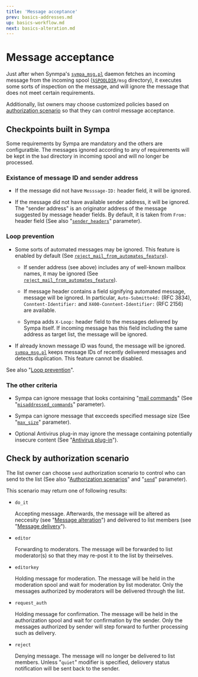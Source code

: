 ```yaml
---
title: 'Message acceptance'
prev: basics-addresses.md
up: basics-workflow.md
next: basics-alteration.md
---
```


Message acceptance
==================

Just after when Synmpa's
[`sympa_msg.pl`](/gpldoc/man/sympa_msg.8.html) daemon fetches an incoming
message from the incoming spool ([``$SPOOLDIR``](../layout.md#spooldir)`/msg`
directory), it executes some sorts of inspection on the message,
and will ignore the message that does not meet certain requirements.

Additionally, list owners may choose customized policies based on
[authorization scenario](basics-scenarios.md) so that they can control
message acceptance.

Checkpoints built in Sympa
--------------------------

Some requirements by Sympa are mandatory and the others are configuratble.
The messages ignored according to any of requirements will be kept in
the `bad` directory in incoming spool and will no longer be processed.

### Existance of message ID and sender address

  * If the message did not have `Messsage-ID:` header field, it will be
    ignored.

  * If the message did not have available sender address, it will be
    ignored.
    The "sender address" is an originator address of the message suggested
    by message header fields.
    By default, it is taken from `From:` header field (See also
    "[`sender_headers`](/gpldoc/man/sympa.conf.5.md#sender_headers)"
    parameter).

### Loop prevention

  * Some sorts of automated messages may be ignored.
    This feature is enabled by default (See
    [`reject_mail_from_automates_feature`](/gpldoc/man/list_config.5.md#reject_mail_from_automates_feature)).

      - If sender address (see above) includes any of well-known mailbox
        names, it may be ignored (See
        [`reject_mail_from_automates_feature`](/gpldoc/man/list_config.5.md#reject_mail_from_automates_feature)).

      - If message header contains a field signifying automated message,
        message will be ignored.
        In particular, `Auto-Submitte4d:` (RFC 3834),
        `Conntent-Identifier:` and `X400-Conntent-Identifier:`
        (RFC 2156) are available.

      - Sympa adds `X-Loop:` header field to the messages delivered by
        Sympa itself.
        If incoming message has this field including the same address
        as target list, the message will be ignored.

  * If already known message ID was found, the message will be ignored.
    [`sympa_msg.pl`](/gpldoc/man/sympa_msg.8.md) keeps message IDs of
    recently delivererd messages and detects duplication.
    This feature cannot be disabled.

See also "[Loop prevention](/gpldoc/man/sympa.conf.5.md#loop-prevention)".

### The other criteria

  * Sympa can ignore message that looks containing
    "[mail commands](../mail-commands.md)" (See
    "[`misaddressed_commands`](/gpldoc/man/sympa.conf.5.md#misaddressed_commands)" parameter).

  * Sympa can ignore message that excceeds specified message size (See
    "[`max_size`](/gpldoc/man/list_config.5.md#max_size)" parameter).

  * Optional Antivirus plug-in may ignore the message containing potentially
    insecure content (See "[Antivirus plug-in](../customize/antivirus.md)").

Check by authorization scenario
-------------------------------

The list owner can choose `send` authorization scenario to control
who can send to the list (See also
"[Authorization scenarios](basics-scenarios.md)" and
"[`send`](/gpldoc/man/list_config.5.md#send)" parameter).

This scenario may return one of following results:

  * `do_it`

    Accepting message.
    Afterwards, the message will be altered as neccesity (see
    "[Message alteration](basics-alterations.md)") and delivered to
    list members (see "[Message delivery](basics-delivery.md)").

  * `editor`

    Forwarding to moderators.
    The message will be forwarded to list moderator(s) so that they may
    re-post it to the list by theirselves.

  * `editorkey`

    Holding message for moderation.
    The message will be held in the moderation spool and wait for moderation
    by list moderator.
    Only the messages authorized by moderators will be delivered through
    the list.

  * `request_auth`

    Holding message for confirmation.
    The message will be held in the authorization spool and wait for
    confirmation by the sender.
    Only the messages authorized by sender will step forward to further
    processing such as delivery.

  * `reject`

    Denying message.
    The message will no longer be delivered to list members.
    Unless "`quiet`" modifier is specified, deliovery status notification
    will be sent back to the sender.

